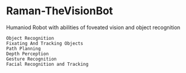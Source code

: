 # Raman-TheVisionBot
Humaniod Robot with abilities of foveated vision and object recognition 

    Object Recognition
    Fixating And Tracking Objects
    Path Planning
    Depth Perception
    Gesture Recognition
    Facial Recognition and Tracking
